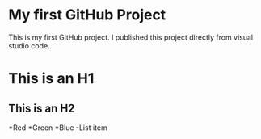 # My first GitHub Project
This is my first GitHub project. I published this project directly from visual studio code.

# This is an H1
## This is an H2
*Red
*Green
*Blue
-List item
